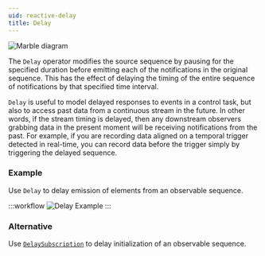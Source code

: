 ```yaml
---
uid: reactive-delay
title: Delay
---
```


![Marble diagram](~/images/reactive-delay.svg)

The `Delay` operator modifies the source sequence by pausing for the specified duration before emitting each of the notifications in the original sequence. This has the effect of delaying the timing of the entire sequence of notifications by that specified time interval.

`Delay` is useful to model delayed responses to events in a control task, but also to access past data from a continuous stream in the future. In other words, if the stream timing is delayed, then any downstream observers grabbing data in the present moment will be receiving notifications from the past. For example, if you are recording data aligned on a temporal trigger detected in real-time, you can record data before the trigger simply by triggering the delayed sequence.

### Example

Use `Delay` to delay emission of elements from an observable sequence.

:::workflow
![Delay Example](../workflows/reactive-delay-example.bonsai)
:::

### Alternative

Use [`DelaySubscription`](xref:Bonsai.Reactive.DelaySubscription) to delay initialization of an observable sequence.
